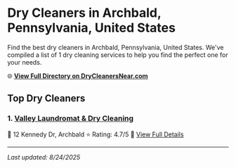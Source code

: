 # Dry Cleaners in Archbald, Pennsylvania, United States

Find the best dry cleaners in Archbald, Pennsylvania, United States. We've compiled a list of 1 dry cleaning services to help you find the perfect one for your needs.

🌐 **[View Full Directory on DryCleanersNear.com](https://drycleanersnear.com/city/US/Pennsylvania/Archbald)**

## Top Dry Cleaners

### 1. [Valley Laundromat & Dry Cleaning](https://drycleanersnear.com/dryCleaner/6860f2e39e55fd3072cb35f9/valley-laundromat-dry-cleaning)
📍 12 Kennedy Dr, Archbald
⭐ Rating: 4.7/5
🔗 [View Full Details](https://drycleanersnear.com/dryCleaner/6860f2e39e55fd3072cb35f9/valley-laundromat-dry-cleaning)


---

*Last updated: 8/24/2025*
